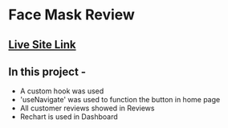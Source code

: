 # Face Mask Review

## [Live Site Link](https://ornate-panda-c5e694.netlify.app/)

## In this project -
* A custom hook was used
* 'useNavigate' was used to function the button in home page
* All customer reviews showed in Reviews
* Rechart is used in Dashboard
